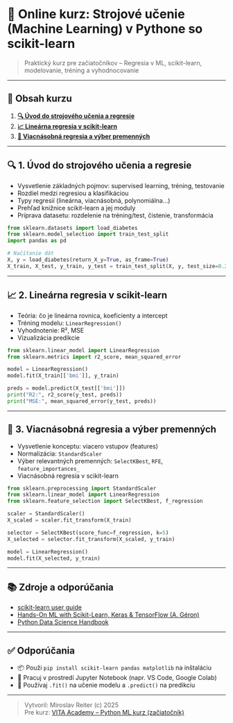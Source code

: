 # 🤖 Online kurz: Strojové učenie (Machine Learning) v Pythone so scikit-learn

> Praktický kurz pre začiatočníkov – Regresia v ML, scikit-learn, modelovanie, tréning a vyhodnocovanie

---

## 📘 Obsah kurzu

01. [**🔍 Úvod do strojového učenia a regresie**](#uvod-ml-regresia)  
02. [**📈 Lineárna regresia v scikit-learn**](#linearna-regresia)  
03. [**🧮 Viacnásobná regresia a výber premenných**](#viacnasobna-regresia)

---

<a name="uvod-ml-regresia"></a>
## 🔍 1. Úvod do strojového učenia a regresie

- Vysvetlenie základných pojmov: supervised learning, tréning, testovanie
- Rozdiel medzi regresiou a klasifikáciou
- Typy regresií (lineárna, viacnásobná, polynomiálna...)
- Prehľad knižnice scikit-learn a jej moduly
- Príprava datasetu: rozdelenie na tréning/test, čistenie, transformácia

```python
from sklearn.datasets import load_diabetes
from sklearn.model_selection import train_test_split
import pandas as pd

# Načítanie dát
X, y = load_diabetes(return_X_y=True, as_frame=True)
X_train, X_test, y_train, y_test = train_test_split(X, y, test_size=0.2, random_state=42)
```

---

<a name="linearna-regresia"></a>
## 📈 2. Lineárna regresia v scikit-learn

- Teória: čo je lineárna rovnica, koeficienty a intercept
- Tréning modelu: `LinearRegression()`
- Vyhodnotenie: R², MSE
- Vizualizácia predikcie

```python
from sklearn.linear_model import LinearRegression
from sklearn.metrics import r2_score, mean_squared_error

model = LinearRegression()
model.fit(X_train[['bmi']], y_train)

preds = model.predict(X_test[['bmi']])
print("R2:", r2_score(y_test, preds))
print("MSE:", mean_squared_error(y_test, preds))
```

---

<a name="viacnasobna-regresia"></a>
## 🧮 3. Viacnásobná regresia a výber premenných

- Vysvetlenie konceptu: viacero vstupov (features)
- Normalizácia: `StandardScaler`
- Výber relevantných premenných: `SelectKBest`, `RFE`, `feature_importances_`
- Viacnásobná regresia v scikit-learn

```python
from sklearn.preprocessing import StandardScaler
from sklearn.linear_model import LinearRegression
from sklearn.feature_selection import SelectKBest, f_regression

scaler = StandardScaler()
X_scaled = scaler.fit_transform(X_train)

selector = SelectKBest(score_func=f_regression, k=5)
X_selected = selector.fit_transform(X_scaled, y_train)

model = LinearRegression()
model.fit(X_selected, y_train)
```

---

## 📚 Zdroje a odporúčania

- [scikit-learn user guide](https://scikit-learn.org/stable/user_guide.html)
- [Hands-On ML with Scikit-Learn, Keras & TensorFlow (A. Géron)](https://www.oreilly.com/library/view/hands-on-machine-learning/9781492032632/)
- [Python Data Science Handbook](https://jakevdp.github.io/PythonDataScienceHandbook/)

---

## ✅ Odporúčania

- 📦 Použi `pip install scikit-learn pandas matplotlib` na inštaláciu
- 🧪 Pracuj v prostredí Jupyter Notebook (napr. VS Code, Google Colab)
- 💾 Používaj `.fit()` na učenie modelu a `.predict()` na predikciu

---

> Vytvoril: Miroslav Reiter (c) 2025  
> Pre kurz: [VITA Academy – Python ML kurz (začiatočník)](https://www.vita.sk)
